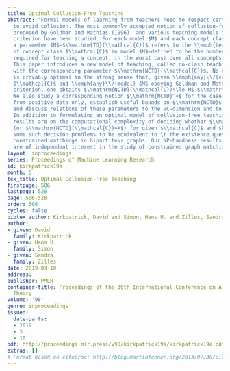 ```yaml
---
title: Optimal Collusion-Free Teaching
abstract: "Formal models of learning from teachers need to respect certain criteria
  to avoid collusion. The most commonly accepted notion of collusion-freeness was
  proposed by Goldman and Mathias (1996), and various teaching models obeying their
  criterion have been studied. For each model $M$ and each concept class $\\mathcal{C}$,
  a parameter $M$-$\\mathrm{TD}(\\mathcal{C})$ refers to the \\emph{teaching dimension}
  of concept class $\\mathcal{C}$ in model $M$—defined to be the number of examples
  required for teaching a concept, in the worst case over all concepts in $\\mathcal{C}$.\r
  This paper introduces a new model of teaching, called no-clash teaching, together
  with the corresponding parameter $\\mathrm{NCTD}(\\mathcal{C})$. No-clash teaching
  is provably optimal in the strong sense that, given \\emph{any}\\/{concept} class
  $\\mathcal{C}$ and \\emph{any}\\/{model} $M$ obeying Goldman and Mathias’s collusion-freeness
  criterion, one obtains $\\mathrm{NCTD}(\\mathcal{C})\\le M$-$\\mathrm{TD}(\\mathcal{C})$.
  We also study a corresponding notion $\\mathrm{NCTD}^+$ for the case of learning
  from positive data only, establish useful bounds on $\\mathrm{NCTD}$ and $\\mathrm{NCTD}^+$,
  and discuss relations of these parameters to the VC-dimension and to sample compression.\r
  In addition to formulating an optimal model of collusion-free teaching, \r our main
  results are on the computational complexity of deciding whether $\\mathrm{NCTD}^+(\\mathcal{C})=k$
  (or $\\mathrm{NCTD}(\\mathcal{C})=k$) for given $\\mathcal{C}$ and $k$. We show
  some such decision problems to be equivalent to \r the existence question for certain
  constrained matchings in bipartite\r graphs. Our NP-hardness results for the latter
  are of independent interest in the study of constrained graph matchings."
layout: inproceedings
series: Proceedings of Machine Learning Research
id: kirkpatrick19a
month: 0
tex_title: Optimal Collusion-Free Teaching
firstpage: 506
lastpage: 528
page: 506-528
order: 506
cycles: false
bibtex_author: Kirkpatrick, David and Simon, Hans U. and Zilles, Sandra
author:
- given: David
  family: Kirkpatrick
- given: Hans U.
  family: Simon
- given: Sandra
  family: Zilles
date: 2019-03-10
address: 
publisher: PMLR
container-title: Proceedings of the 30th International Conference on Algorithmic Learning
  Theory
volume: '98'
genre: inproceedings
issued:
  date-parts:
  - 2019
  - 3
  - 10
pdf: http://proceedings.mlr.press/v98/kirkpatrick19a/kirkpatrick19a.pdf
extras: []
# Format based on citeproc: http://blog.martinfenner.org/2013/07/30/citeproc-yaml-for-bibliographies/
---
```

